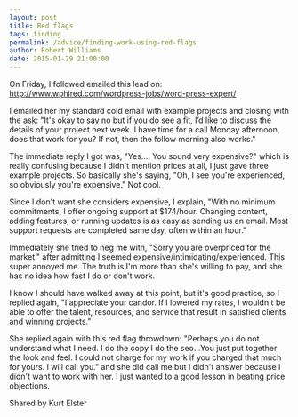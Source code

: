 ```yaml
---
layout: post
title: Red flags
tags: finding
permalink: /advice/finding-work-using-red-flags
author: Robert Williams
date: 2015-01-29 21:00:00
---
```


On Friday, I followed emailed this lead on: http://www.wphired.com/wordpress-jobs/word-press-expert/

I emailed her my standard cold email with example projects and closing with the ask: "It's okay to say no but if you do see a fit, I’d like to discuss the details of your project next week. I have time for a call Monday afternoon, does that work for you? If not, then the follow morning also works."

The immediate reply I got was, "Yes.... You sound very expensive?" which is really confusing because I didn't mention prices at all, I just gave three example projects. So basically she's saying, "Oh, I see you're experienced, so obviously you're expensive." Not cool.

Since I don't want she considers expensive, I explain, "With no minimum commitments, I offer ongoing support at $174/hour. Changing content, adding features, or running updates is as easy as sending us an email. Most support requests are completed same day, often within an hour."

Immediately she tried to neg me with, "Sorry you are overpriced for the market." after admitting I seemed expensive/intimidating/experienced. This super annoyed me. The truth is I'm more than she's willing to pay, and she has no idea how fast I do or don't work.

I know I should have walked away at this point, but it's good practice, so I replied again, "I appreciate your candor. If I lowered my rates, I wouldn't be able to offer the talent, resources, and service that result in satisfied clients and winning projects."

She replied again with this red flag throwdown: "Perhaps you do not understand what I need. I do the copy I do the seo...You just put together the look and feel. I could not charge for my work if you charged that much for yours. I will call you." and she did call me but I didn't answer because I didn't want to work with her. I just wanted to a good lesson in beating price objections.

Shared by Kurt Elster